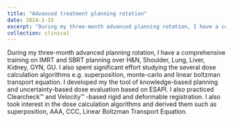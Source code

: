 ```yaml
---
title: "Advanced treatment planning rotation"
date: 2024-1-15
excerpt: "During my three-month advanced planning rotation, I have a comprehensive training on IMRT and SBRT planning over H&N, Shoulder, Lung, Liver, Kidney, GYN, GU. I also spent significant effort studying the several dose calculation algorithms e.g. superposition, monte-carlo and linear boltzman transport equation. I developed my the tool of knowledge-based planning and uncertainty-based dose evaluation based on ESAPI. I also practiced Clearcheck™ and Velocity™ -based rigid and deformable registration. I also took interest in the dose calculation algorithms and derived them such as superposition, AAA, CCC, Linear Boltzman Transport Equation."
collection: clinical
---
```


During my three-month advanced planning rotation, I have a comprehensive training on IMRT and SBRT planning over H&N, Shoulder, Lung, Liver, Kidney, GYN, GU. I also spent significant effort studying the several dose calculation algorithms e.g. superposition, monte-carlo and linear boltzman transport equation. I developed my the tool of knowledge-based planning and uncertainty-based dose evaluation based on ESAPI. I also practiced Clearcheck™ and Velocity™ -based rigid and deformable registration. I also took interest in the dose calculation algorithms and derived them such as superposition, AAA, CCC, Linear Boltzman Transport Equation. 